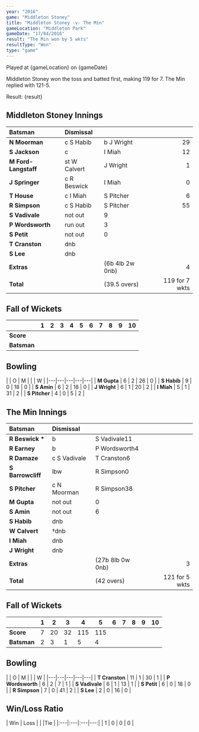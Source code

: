 ```yaml
---
year: "2016"
game: "Middleton Stoney"
title: "Middleton Stoney -v- The Min"
gameLocation: "Middleton Park"
gameDate: "17/04/2016"
result: "The Min won by 5 wkts"
resultType: "Won"
type: "game"
---
```


Played at {gameLocation} on {gameDate} 

Middleton Stoney won the toss and batted first, making 119 for 7. The Min replied with 121-5.

Result: {result}

## Middleton Stoney Innings

| Batsman | Dismissal |  |  |
|:---|:---|---|---:|
| **N Moorman** | c S Habib | b J Wright | 29 |
| **S Jackson** | c  | I Miah | 12
| **M Ford-Langstaff** | st W Calvert  | J Wright| 1 |
| **J Springer** | c R Beswick  | I Miah | 0 |
| **T House** | c I Miah  | S Pitcher | 6 |
| **R Simpson** | c S Habib |  S Pitcher | 55 |
| **S Vadivale** | not out | 9 |
| **P Wordsworth** | run out | 3 |
| **S Petit** | not out| 0 |
| **T Cranston** | dnb |  |  |
| **S Lee** | dnb |  |  |
| **Extras** | | (6b 4lb 2w 0nb) | 4 | 
| **Total** | | (39.5 overs) | 119 for 7 wkts | 

## Fall of Wickets

| | 1 | 2 | 3 | 4 | 5 | 6 | 7 | 8 | 9 | 10 |
|---|---|---|---|---|---|---|---|---|---|---|
| **Score** |  |  |  |  |  |  |  |  |  |  |
| **Batsman** |  |  |  |  |  |  |  |  |  |  |

## Bowling

| | O | M |  |  | W |
|---|---|---|---|---|
| **M Gupta** | 6 | 2 | 26 | 0 |
| **S Habib** | 9 | 0 | 18 | 0 |
| **S Amin** | 6 | 2 | 18 | 0 |
| **J Wright** | 6 | 1 | 20 | 2 |
| **I Miah** | 5 | 1 | 31 | 2 |
| **S Pitcher** | 4 | 0 | 5 | 2 |

## The Min Innings

| Batsman | Dismissal |  |  |
|:---|:---|---|---:|
| **R Beswick &#42;** | b | S Vadivale11 |
| **R Earney** | b | P Wordsworth4 |
| **R Damaze** | c S Vadivale | T Cranston6 |
| **S Barrowcliff** | lbw | R Simpson0 |
| **S Pitcher** | c N Moorman | R Simpson38 |
| **M Gupta** | not out | 0 |
| **S Amin** | not out | 6 |
| **S Habib** | dnb |  |  |
| **W Calvert** | &#8224;dnb |  |  |
| **I Miah** | dnb |  |  |
| **J Wright** | dnb |  |  |
| **Extras** | | (27b 8lb 0w 0nb) | 3 | 
| **Total** | | (42 overs) | 121 for 5 wkts | 

## Fall of Wickets

| | 1 | 2 | 3 | 4 | 5 | 6 | 7 | 8 | 9 | 10 |
|---|---|---|---|---|---|---|---|---|---|---|
| **Score** | 7 | 20 | 32 | 115 | 115 |  |  |  |  |  | 
| **Batsman** | 2 | 3 | 1 | 5 | 4 |  |  |  |  |  | 

## Bowling

| | O | M |  |  | W |
|---|---|---|---|---|
| **T Cranston** | 11 | 1 | 30 | 1 |
| **P Wordsworth** | 6 | 2 | 7 | 1 |
| **S Vadivale** | 6 | 1 | 13 | 1 |
| **S Petit** | 6 | 0 | 18 | 0 |
| **R Simpson** | 7 | 0 | 41 | 2 |
| **S Lee** | 2 | 0 | 16 | 0 |

## Win/Loss Ratio

| Win | Loss |  |  |Tie |
|:---|:---|:---|---:|
| 1 | 0 | 0 | 0 |